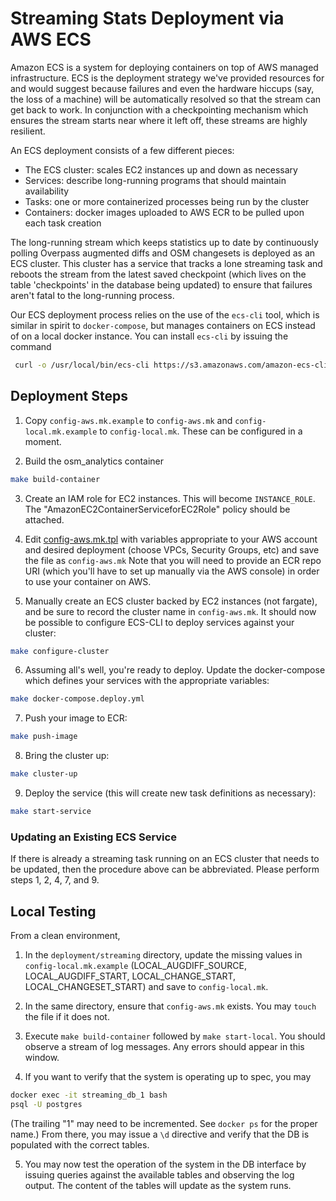 # Streaming Stats Deployment via AWS ECS

Amazon ECS is a system for deploying containers on top of AWS managed
infrastructure. ECS is the deployment strategy we've provided resources
for and would suggest because failures and even the hardware hiccups
(say, the loss of a machine) will be automatically resolved so that
the stream can get back to work. In conjunction with a checkpointing
mechanism which ensures the stream starts near where it left off, these
streams are highly resilient.

An ECS deployment consists of a few different pieces:

- The ECS cluster: scales EC2 instances up and down as necessary
- Services: describe long-running programs that should maintain availability
- Tasks: one or more containerized processes being run by the cluster
- Containers: docker images uploaded to AWS ECR to be pulled upon each task creation

The long-running stream which keeps statistics up to date by
continuously polling Overpass augmented diffs and OSM changesets is
deployed as an ECS cluster. This cluster has a service that tracks
a lone streaming task and reboots the stream from the latest saved
checkpoint (which lives on the table 'checkpoints' in the database being
updated) to ensure that failures aren't fatal to the long-running
process.

Our ECS deployment process relies on the use of the `ecs-cli` tool, which is
similar in spirit to `docker-compose`, but manages containers on ECS instead
of on a local docker instance.  You can install `ecs-cli` by issuing the
command
```bash
 curl -o /usr/local/bin/ecs-cli https://s3.amazonaws.com/amazon-ecs-cli/ecs-cli-linux-amd64-latest
```

## Deployment Steps

1. Copy `config-aws.mk.example` to `config-aws.mk` and
   `config-local.mk.example` to `config-local.mk`. These can be configured in a
   moment.

2. Build the osm_analytics container

```bash
make build-container
```

3. Create an IAM role for EC2 instances. This will become `INSTANCE_ROLE`.
   The "AmazonEC2ContainerServiceforEC2Role" policy should be attached.

4. Edit [config-aws.mk.tpl](./config-aws.mk.tpl) with variables appropriate
   to your AWS account and desired deployment (choose VPCs, Security Groups,
   etc) and save the file as `config-aws.mk` Note that you will need to provide
   an ECR repo URI (which you'll have to set up manually via the AWS console) in
   order to use your container on AWS.

5. Manually create an ECS cluster backed by EC2 instances (not fargate), and
   be sure to record the cluster name in `config-aws.mk`. It should now be
   possible to configure ECS-CLI to deploy services against your cluster:

```bash
make configure-cluster
```

6. Assuming all's well, you're ready to deploy. Update the docker-compose
   which defines your services with the appropriate variables:

```bash
make docker-compose.deploy.yml
```

7. Push your image to ECR:

```bash
make push-image
```

8. Bring the cluster up:

```bash
make cluster-up
```

9. Deploy the service (this will create new task definitions as necessary):

```bash
make start-service
```

### Updating an Existing ECS Service

If there is already a streaming task running on an ECS cluster that needs to
be updated, then the procedure above can be abbreviated.  Please perform steps
1, 2, 4, 7, and 9.

## Local Testing

From a clean environment,

1. In the `deployment/streaming` directory, update the missing values in
   `config-local.mk.example` (LOCAL_AUGDIFF_SOURCE, LOCAL_AUGDIFF_START,
   LOCAL_CHANGE_START, LOCAL_CHANGESET_START) and save to `config-local.mk`.

2. In the same directory, ensure that `config-aws.mk` exists.  You may `touch`
   the file if it does not.

3. Execute `make build-container` followed by `make start-local`.  You should
   observe a stream of log messages.  Any errors should appear in this window.

4. If you want to verify that the system is operating up to spec, you may
```bash
docker exec -it streaming_db_1 bash
psql -U postgres
```
(The trailing "1" may need to be incremented.  See `docker ps` for the proper
name.)  From there, you may issue a `\d` directive and verify that the DB is
populated with the correct tables.

5. You may now test the operation of the system in the DB interface by issuing
   queries against the available tables and observing the log output.  The
   content of the tables will update as the system runs.

